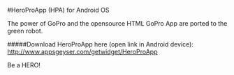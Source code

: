 #HeroProApp (HPA) for Android OS

The power of GoPro and the opensource HTML GoPro App are ported to the green robot.

#####Download HeroProApp here (open link in Android device): http://www.appsgeyser.com/getwidget/HeroProApp

Be a HERO!

